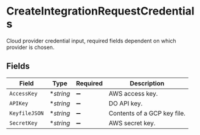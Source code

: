 # CreateIntegrationRequestCredentials

Cloud provider credential input, required fields dependent on which provider is chosen.


## Fields

| Field                       | Type                        | Required                    | Description                 |
| --------------------------- | --------------------------- | --------------------------- | --------------------------- |
| `AccessKey`                 | **string*                   | :heavy_minus_sign:          | AWS access key.             |
| `APIKey`                    | **string*                   | :heavy_minus_sign:          | DO API key.                 |
| `KeyfileJSON`               | **string*                   | :heavy_minus_sign:          | Contents of a GCP key file. |
| `SecretKey`                 | **string*                   | :heavy_minus_sign:          | AWS secret key.             |